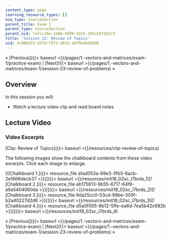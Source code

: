 ```yaml
---
content_type: page
learning_resource_types: []
ocw_type: CourseSection
parent_title: Exam 1
parent_type: CourseSection
parent_uid: 7afcc16e-1e66-9d99-4325-103cb87d25c3
title: 'Session 22: Review of Topics'
uid: 4c00bd72-d37d-f573-d815-a9f9bebd50d6
---
```


« [Previous]({{< baseurl >}}/pages/1.-vectors-and-matrices/exam-1/practice-exam) | [Next]({{< baseurl >}}/pages/1.-vectors-and-matrices/exam-1/session-23-review-of-problems) »

Overview
--------

In this session you will:

*   Watch a lecture video clip and read board notes

Lecture Video
-------------

### Video Excerpts

[Clip: Review of Topics]({{< baseurl >}}/resources/clip-review-of-topics)

The following images show the chalkboard contents from these video excerpts. Click each image to enlarge.

[![Chalkboard 1.]({{< resource_file afad053a-69e3-3fb5-6acb-2e1668decb37 >}})]({{< baseurl >}}/resources/mit18_02sc_l7brds_1)[![Chalkboard 2.]({{< resource_file eb175613-9b55-6717-64f6-a9a5404060da >}})]({{< baseurl >}}/resources/mit18_02sc_l7brds_2)[![Chalkboard 3.]({{< resource_file 9da25cc0-53cd-99be-300f-b2a40227d2d8 >}})]({{< baseurl >}}/resources/mit18_02sc_l7brds_3)[![Chalkboard 4.]({{< resource_file d5a0f005-8b12-5ffe-ea6d-7ea5b42c682b >}})]({{< baseurl >}}/resources/mit18_02sc_l7brds_4)

« [Previous]({{< baseurl >}}/pages/1.-vectors-and-matrices/exam-1/practice-exam) | [Next]({{< baseurl >}}/pages/1.-vectors-and-matrices/exam-1/session-23-review-of-problems) »